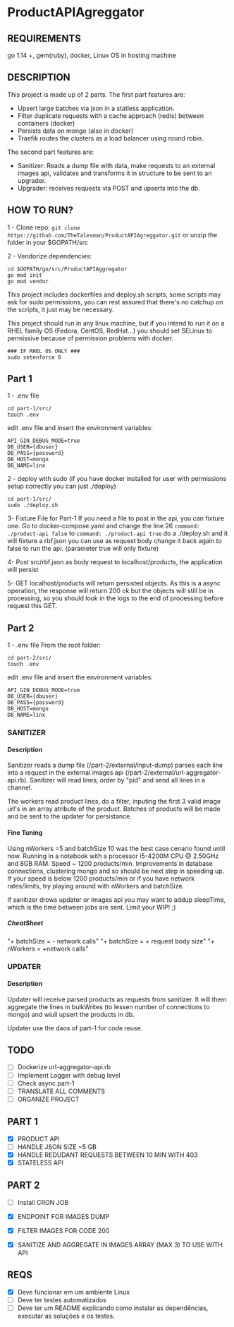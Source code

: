 # ProductAPIAgreggator

## REQUIREMENTS
go 1.14 +, gem(ruby), docker, Linux OS in hosting machine

## DESCRIPTION
This project is made up of 2 parts. 
The first part features are:
- Upsert large batches via json in a statless application. 
- Filter duplicate requests with a cache approach (redis) between containers (docker)
- Persists data on mongo (also in docker)
- Traefik routes the clusters as a load balancer using round robin.

The second part features are:
- Sanitizer: Reads a dump file with data, make requests to an external images api, validates and transforms it in structure to be sent to an upgrader.
- Upgrader: receives requests via POST and upserts into the db.


## HOW TO RUN?

1 - Clone repo:
`git clone https://github.com/TheTalesman/ProductAPIAgreggator.git` or unzip the folder in your $GOPATH/src

2 - Vendorize dependencies:
```
cd $GOPATH/go/src/ProductAPIAggregator
go mod init
go mod vendor
```

This project includes dockerfiles and deploy.sh scripts, some scripts may ask for sudo permissions, you can rest assured that there's no catchup on the scripts, it just may be necessary.

This project should run in any linux machine, but if you intend to run it on a RHEL family OS (Fedora, CentOS, RedHat...) you should set SELinux to permissive because of permission problems with docker.
```
### IF RHEL OS ONLY ###
sudo setenforce 0
```


## Part 1


1 - .env file
```
cd part-1/src/
touch .env
```

edit .env file and insert the environment variables:
```
API_GIN_DEBUG_MODE=true
DB_USER={dbuser}
DB_PASS={password}
DB_HOST=mongo
DB_NAME=linx
```


2 - deploy with sudo (if you have docker installed for user with permissions setup correctly you can just ./deploy)
```
cd part-1/src/
sudo ./deploy.sh
```

3- Fixture File for Part-1
If you need a file to post in the api, you can fixture one. Go to docker-compose.yaml and change the line 26
`command: ./product-api false`
to 
`command: ./product-api true`
do a ./deploy.sh and it will fixture a rbf.json you can use as request body
change it back again to false to run the api. (parameter true will only fixture)

4- Post src/rbf.json as body request to localhost/products, the application will persist

5- GET localhost/products will return persisted objects. As this is a async operation, the response will return 200 ok but the objects will still be in processing, so you should look in the logs to the end of processing before request this GET.


## Part 2

1 - .env file
From the root folder:
```
cd part-2/src/
touch .env
```

edit .env file and insert the environment variables:
```
API_GIN_DEBUG_MODE=true
DB_USER={dbuser}
DB_PASS={password}
DB_HOST=mongo
DB_NAME=linx
```


### SANITIZER 
#### Description
Sanitizer reads a dump file (/part-2/external/input-dump) parses each line into a request in the external images api (/part-2/external/url-aggregator-api.rb).
Sanitizer will read lines, order by "pid" and send all lines in a channel.

The workers read product lines, do a filter, inputing the first 3 valid image url's in an array atribute of the product. Batches of products will be made and be sent to the updater for persistance.

#### Fine Tuning
Using nWorkers =5 and batchSize 10 was the best case cenario found until now. Running in a notebook with a processor  i5-4200M CPU @ 2.50GHz and 8GB RAM. 
Speed ~ 1200 products/min.
Improvements in database connections, clustering mongo and so should be next step in speeding up.
If your speed is below 1200 products/min or if you have network rates/limits, try playing around with nWorkers and batchSize.

If sanitizer drows updater or images api you may want to addup sleepTime, which is the time between jobs are sent. Limit your WIP! ;)
##### CheatSheet
"+ batchSize = - network calls"
"+ batchSize = + request body size"
"+ nWorkers = +network calls"

### UPDATER
#### Description
Updater will receive parsed products as requests from sanitizer. It will them aggregate the lines in bulkWrites (to lessen number of connections to mongo) and wiull upsert the products in db.

Updater use the daos of part-1 for code reuse.




## TODO

- [ ] Dockerize url-aggregator-api.rb
- [ ] Implement Logger with debug level
- [ ] Check async  part-1
- [ ] TRANSLATE ALL COMMENTS
- [ ] ORGANIZE PROJECT

## PART 1


- [X] PRODUCT API
- [ ] HANDLE JSON SIZE ~5 GB
- [X] HANDLE REDUDANT REQUESTS BETWEEN 10 MIN WITH 403
- [X] STATELESS API

## PART 2
- [ ] Install CRON JOB
- [X] ENDPOINT FOR IMAGES DUMP
- [x] FILTER IMAGES FOR CODE 200
- [x] SANITIZE AND AGGREGATE IN IMAGES ARRAY (MAX 3) TO USE WITH API



## REQS
- [X] Deve funcionar em um ambiente Linux
- [ ] Deve ter testes automatizados
- [ ] Deve ter um README explicando como instalar as dependências, executar as soluções e os testes.
